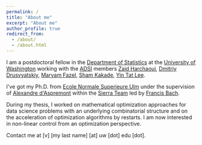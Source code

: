 ```yaml
---
permalink: /
title: "About me"
excerpt: "About me"
author_profile: true
redirect_from:
  - /about/
  - /about.html
---
```


I am a postdoctoral fellow in the [Department of Statistics](https://www.stat.washington.edu) at the [University of Washington](https://www.washington.edu/) working with the [ADSI](http://ads-institute.uw.edu/) members [Zaid Harchaoui](http://faculty.washington.edu/zaid), [Dmitriy Drusvyatskiy](http://sites.math.washington.edu/~ddrusv/), [Maryam Fazel](https://faculty.washington.edu/mfazel/), [Sham Kakade](https://homes.cs.washington.edu/~sham/),  [Yin Tat Lee](http://yintat.com/).

I've got my Ph.D. from [Ecole Normale Superieure Ulm](http://www.ens.fr) under the supervision of [Alexandre d'Aspremont](http://www.di.ens.fr/~aspremon/) within the [Sierra Team](http://www.di.ens.fr/sierra) led by [Francis Bach](http://www.di.ens.fr/~fbach/).

During my thesis, I worked on mathematical optimization approaches for data science problems with an underlying combinatorial structure and on the acceleration of optimization algorithms by restarts. I am now interested in non-linear control from an optimization perspective.

Contact me at [v] [my last name] [at] uw [dot] edu [dot].

